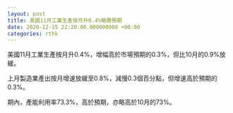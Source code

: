 ```yaml
---
layout: post
title: 美國11月工業生產按月升0.4%略勝預期
date: 2020-12-15 22:20:00.000000000 +08:00
categories: rthk
---
```


美國11月工業生產按月升0.4%，增幅高於市場預期的0.3%，但比10月的0.9%放緩。

上月製造業產出按月增速放緩至0.8%，減慢0.3個百分點，但增速高於預期的0.3%。

期內，產能利用率73.3%，高於預期，亦略高於10月的73%。
